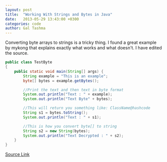 ```yaml
---
layout: post
title:  "Working With Strings and Bytes in Java"
date:   2013-05-29 13:43:00 +0300
categories: code
author: Gal Tashma
---
```


Converting byte arrays to strings is a tricky thing. I found a great example by mykong that explains exactly what works and what doesn't. I have edited the source.

``` java
public class TestByte
{
    public static void main(String[] args) {
        String example = "This is an example";
        byte[] bytes = example.getBytes();

        //Print the text and then text in byte format
        System.out.println("Text : " + example);
        System.out.println("Text Byte" + bytes);

        //This will return you something like: ClassName@hashcode
        String s1 = bytes.toString();
        System.out.println("Text : " + s1);

        //This is how you convert byte[] to string
        String s2 = new String(bytes);
        System.out.println("Text Decrypted : " + s2);
    }
}
```
[Source Link](http://www.mkyong.com/java/how-do-convert-byte-array-to-string-in-java/)